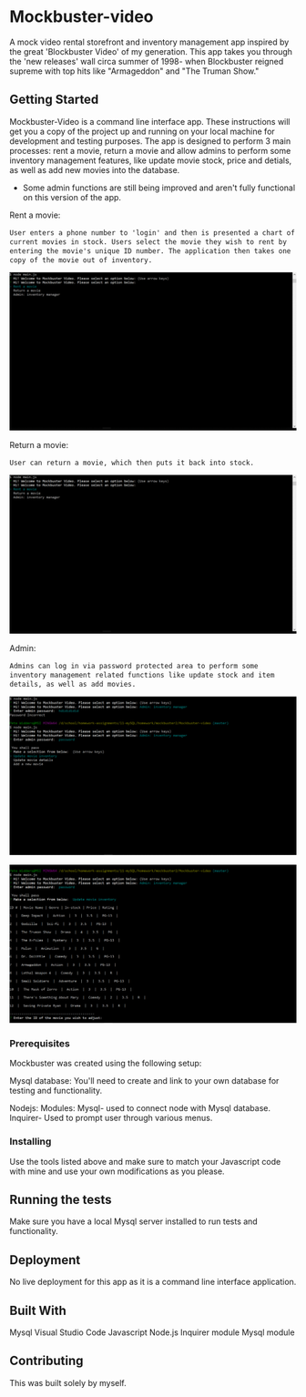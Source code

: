 # Mockbuster-video
A mock video rental storefront and inventory management app inspired by the great 'Blockbuster Video' of my generation. This app takes you through the 'new releases' wall circa summer of 1998- when Blockbuster reigned supreme with top hits like "Armageddon" and "The Truman Show."


## Getting Started

Mockbuster-Video is a command line interface app. These instructions will get you a copy of the project up and running on your local machine for development and testing purposes. The app is designed to perform 3 main processes: rent a movie, return a movie and allow admins to perform some inventory management features, like update movie stock, price and detials, as well as add new movies into the database.

* Some admin functions are still being improved and aren't fully functional on this version of the app.

Rent a movie:

    User enters a phone number to 'login' and then is presented a chart of current movies in stock. Users select the movie they wish to rent by entering the movie's unique ID number. The application then takes one copy of the movie out of inventory.

![](images\movie-rental.gif)

Return a movie:

    User can return a movie, which then puts it back into stock.

![](images\movie-return.gif)

    
Admin:

    Admins can log in via password protected area to perform some inventory management related functions like update stock and item details, as well as add movies. 

![](images\admin.gif)

![](images\update-movie-inventory.png)

### Prerequisites

Mockbuster was created using the following setup:

Mysql database:
    You'll need to create and link to your own database for testing and functionality.

Nodejs: 
    Modules: 
        Mysql- used to connect node with Mysql database. 
        Inquirer- Used to prompt user through various menus.

### Installing

Use the tools listed above and make sure to match your Javascript code with mine and use your own modifications as you please.


## Running the tests

Make sure you have a local Mysql server installed to run tests and functionality.


## Deployment

No live deployment for this app as it is a command line interface application.


## Built With

Mysql
Visual Studio Code
Javascript
Node.js
Inquirer module
Mysql module

## Contributing 
This was built solely by myself.
